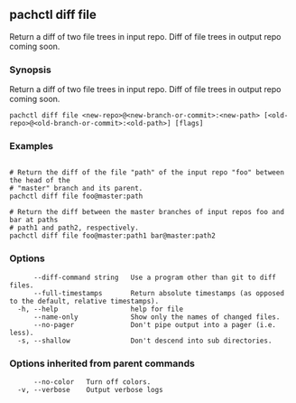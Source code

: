 ## pachctl diff file

Return a diff of two file trees in input repo. Diff of file trees in output repo coming soon.

### Synopsis

Return a diff of two file trees in input repo. Diff of file trees in output repo coming soon.

```
pachctl diff file <new-repo>@<new-branch-or-commit>:<new-path> [<old-repo>@<old-branch-or-commit>:<old-path>] [flags]
```

### Examples

```

# Return the diff of the file "path" of the input repo "foo" between the head of the
# "master" branch and its parent.
pachctl diff file foo@master:path

# Return the diff between the master branches of input repos foo and bar at paths
# path1 and path2, respectively.
pachctl diff file foo@master:path1 bar@master:path2
```

### Options

```
      --diff-command string   Use a program other than git to diff files.
      --full-timestamps       Return absolute timestamps (as opposed to the default, relative timestamps).
  -h, --help                  help for file
      --name-only             Show only the names of changed files.
      --no-pager              Don't pipe output into a pager (i.e. less).
  -s, --shallow               Don't descend into sub directories.
```

### Options inherited from parent commands

```
      --no-color   Turn off colors.
  -v, --verbose    Output verbose logs
```

